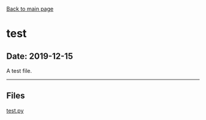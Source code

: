 [Back to main page](/)

# test

## Date: 2019-12-15

A test file.

-----

## Files

[test.py](test.py)